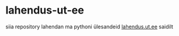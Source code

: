 # lahendus-ut-ee
siia repository lahendan ma pythoni ülesandeid [lahendus.ut.ee](https://lahendus.ut.ee/) saidilt